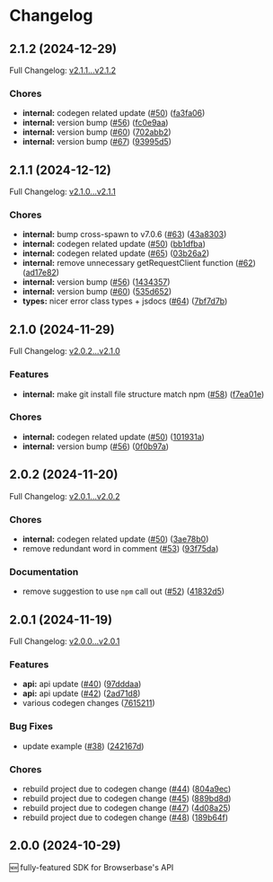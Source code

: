 # Changelog

## 2.1.2 (2024-12-29)

Full Changelog: [v2.1.1...v2.1.2](https://github.com/browserbase/sdk-node/compare/v2.1.1...v2.1.2)

### Chores

* **internal:** codegen related update ([#50](https://github.com/browserbase/sdk-node/issues/50)) ([fa3fa06](https://github.com/browserbase/sdk-node/commit/fa3fa06b0c5b44e60dccd45a7d262341d7d4431c))
* **internal:** version bump ([#56](https://github.com/browserbase/sdk-node/issues/56)) ([fc0e9aa](https://github.com/browserbase/sdk-node/commit/fc0e9aa25f78e3136ceab807eb2df592b7a83e46))
* **internal:** version bump ([#60](https://github.com/browserbase/sdk-node/issues/60)) ([702abb2](https://github.com/browserbase/sdk-node/commit/702abb2c4e7d85100ea110528e70850d4a4f2c52))
* **internal:** version bump ([#67](https://github.com/browserbase/sdk-node/issues/67)) ([93995d5](https://github.com/browserbase/sdk-node/commit/93995d5e6b9d833a428ae0501d6d4700c3a2d67d))

## 2.1.1 (2024-12-12)

Full Changelog: [v2.1.0...v2.1.1](https://github.com/browserbase/sdk-node/compare/v2.1.0...v2.1.1)

### Chores

* **internal:** bump cross-spawn to v7.0.6 ([#63](https://github.com/browserbase/sdk-node/issues/63)) ([43a8303](https://github.com/browserbase/sdk-node/commit/43a83039ad2c853410f4918e637597f637edaac0))
* **internal:** codegen related update ([#50](https://github.com/browserbase/sdk-node/issues/50)) ([bb1dfba](https://github.com/browserbase/sdk-node/commit/bb1dfba218c17fc31ec1c5a51d7d0cc85fe1e81a))
* **internal:** codegen related update ([#65](https://github.com/browserbase/sdk-node/issues/65)) ([03b26a2](https://github.com/browserbase/sdk-node/commit/03b26a2b9205acf68ad254ec8be20d65e9212ef3))
* **internal:** remove unnecessary getRequestClient function ([#62](https://github.com/browserbase/sdk-node/issues/62)) ([ad17e82](https://github.com/browserbase/sdk-node/commit/ad17e821be22d01ee1521fd5d1fdb6a3a95865e2))
* **internal:** version bump ([#56](https://github.com/browserbase/sdk-node/issues/56)) ([1434357](https://github.com/browserbase/sdk-node/commit/1434357ce1efc7895b717c18593461a6d3ea8dc0))
* **internal:** version bump ([#60](https://github.com/browserbase/sdk-node/issues/60)) ([535d652](https://github.com/browserbase/sdk-node/commit/535d652bb074cd9a7a37ee647e670c716fca3b1b))
* **types:** nicer error class types + jsdocs ([#64](https://github.com/browserbase/sdk-node/issues/64)) ([7bf7d7b](https://github.com/browserbase/sdk-node/commit/7bf7d7b7058accc456b51928495b8b21b0ace08c))

## 2.1.0 (2024-11-29)

Full Changelog: [v2.0.2...v2.1.0](https://github.com/browserbase/sdk-node/compare/v2.0.2...v2.1.0)

### Features

* **internal:** make git install file structure match npm ([#58](https://github.com/browserbase/sdk-node/issues/58)) ([f7ea01e](https://github.com/browserbase/sdk-node/commit/f7ea01e8f1b5261dc0fb3db028ff3fc1bea004ed))


### Chores

* **internal:** codegen related update ([#50](https://github.com/browserbase/sdk-node/issues/50)) ([101931a](https://github.com/browserbase/sdk-node/commit/101931aed3555b911b5e96ba6cc7cab33f22c163))
* **internal:** version bump ([#56](https://github.com/browserbase/sdk-node/issues/56)) ([0f0b97a](https://github.com/browserbase/sdk-node/commit/0f0b97aab53c566075dadb8c91bd4ff1014dd54b))

## 2.0.2 (2024-11-20)

Full Changelog: [v2.0.1...v2.0.2](https://github.com/browserbase/sdk-node/compare/v2.0.1...v2.0.2)

### Chores

* **internal:** codegen related update ([#50](https://github.com/browserbase/sdk-node/issues/50)) ([3ae78b0](https://github.com/browserbase/sdk-node/commit/3ae78b0477cb19382fb37f66c36c8dfdd5c2c4ec))
* remove redundant word in comment ([#53](https://github.com/browserbase/sdk-node/issues/53)) ([93f75da](https://github.com/browserbase/sdk-node/commit/93f75da8176b3756133682ef622bd359f011832d))


### Documentation

* remove suggestion to use `npm` call out ([#52](https://github.com/browserbase/sdk-node/issues/52)) ([41832d5](https://github.com/browserbase/sdk-node/commit/41832d5220e500837950cfc565a6d40d03ff695a))

## 2.0.1 (2024-11-19)

Full Changelog: [v2.0.0...v2.0.1](https://github.com/browserbase/sdk-node/compare/v2.0.0...v2.0.1)

### Features

* **api:** api update ([#40](https://github.com/browserbase/sdk-node/issues/40)) ([97dddaa](https://github.com/browserbase/sdk-node/commit/97dddaa2729f64c4d1dbf20bebf7c243e3fb723b))
* **api:** api update ([#42](https://github.com/browserbase/sdk-node/issues/42)) ([2ad71d8](https://github.com/browserbase/sdk-node/commit/2ad71d8e96157370ec64619568d185805dcc97a2))
* various codegen changes ([7615211](https://github.com/browserbase/sdk-node/commit/7615211d48d953fe0833d35a3986f24673659840))


### Bug Fixes

* update example ([#38](https://github.com/browserbase/sdk-node/issues/38)) ([242167d](https://github.com/browserbase/sdk-node/commit/242167d2a82a6239fda100ad014436c9ee77a1de))


### Chores

* rebuild project due to codegen change ([#44](https://github.com/browserbase/sdk-node/issues/44)) ([804a9ec](https://github.com/browserbase/sdk-node/commit/804a9ec93ae35b48c6c7d89948a4146abf5ab8cc))
* rebuild project due to codegen change ([#45](https://github.com/browserbase/sdk-node/issues/45)) ([889bd8d](https://github.com/browserbase/sdk-node/commit/889bd8d94a245a1f9e26dc6877b045fc5bcbae0a))
* rebuild project due to codegen change ([#47](https://github.com/browserbase/sdk-node/issues/47)) ([4d08a25](https://github.com/browserbase/sdk-node/commit/4d08a25596cf991be1576d10fa9801cb057b157b))
* rebuild project due to codegen change ([#48](https://github.com/browserbase/sdk-node/issues/48)) ([189b64f](https://github.com/browserbase/sdk-node/commit/189b64fca8fe9ee76ff0b888108cd276f0387ad3))

## 2.0.0 (2024-10-29)

🆕 fully-featured SDK for Browserbase's API
